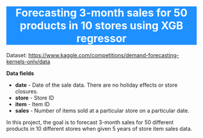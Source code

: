 <h1 style="background-color:#1E90FF; color:white" style="font-family: Cambria" align="center">Forecasting 3-month sales for 50 products in 10 stores using XGB regressor</h1> 

Dataset: https://www.kaggle.com/competitions/demand-forecasting-kernels-only/data

**Data fields**

- **date** - Date of the sale data. There are no holiday effects or store closures.
- **store** - Store ID
- **item** - Item ID
- **sales** - Number of items sold at a particular store on a particular date.


In this project, the goal is to forecast 3-month sales for 50 different products in 10 different stores when given 5 years of store item sales data.
